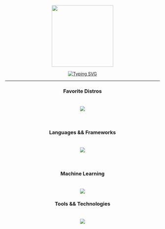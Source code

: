 <br>
<p align="center" ><img  src = "https://github.com/7oSkaaa/7oSkaaa/blob/main/Images/about_me.gif?raw=true" width = 200px></p>
<p align="center"><a href="https://git.io/typing-svg"><img src="https://readme-typing-svg.herokuapp.com/?font=Agu+Display&weight=550&size=32&duration=6000&pause=500&color=45F796&center=true&width=800&lines=Hello+Visitor!;It's+SamithaLTD;Cyber+Security+Undergraduate;CTF+Player-%22Bad+Characters%22" alt="Typing SVG" /></a></p>
<hr>

<h3 align="center">Favorite Distros</h3>

<h1 align="center">
  <a href="https://skillicons.dev">
    <img src="https://skillicons.dev/icons?i=arch,kali"/>
  </a>
</h1>
<br>

<h3 align="center">Languages && Frameworks</h3>

<h1 align="center">
  <a href="https://skillicons.dev">
    <img src="https://skillicons.dev/icons?i=c,python,js,java"/>
  </a>
</h1>

<br>
<h3 align="center">Machine Learning</h3>

<h1 align="center">
  <a href="https://skillicons.dev">
    <img src="https://skillicons.dev/icons?i=tensorflow,pytorch,sklearn"/>
  </a>
</h1>
<h3 align="center">Tools && Technologies</h3>

<h1 align="center">
  <a href="https://skillicons.dev">
    <img src="https://skillicons.dev/icons?i=docker,kubernetes,git,postman,arduino,raspberrypi,figma"/>
  </a>
</h1>

<br>

